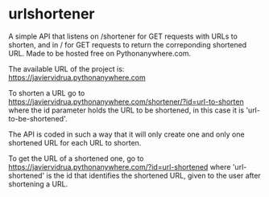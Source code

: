 # urlshortener
A simple API that listens on /shortener for GET requests with URLs to shorten, and in / for GET requests to return the correponding shortened URL. Made to be hosted free on Pythonanywhere.com.

The available URL of the project is: https://javiervidrua.pythonanywhere.com

To shorten a URL go to https://javiervidrua.pythonanywhere.com/shortener/?id=url-to-shorten where the id parameter holds the URL to be shortened, in this case it is 'url-to-be-shortened'.

The API is coded in such a way that it will only create one and only one shortened URL for each URL to shorten.

To get the URL of a shortened one, go to https://javiervidrua.pythonanywhere.com/?id=url-shortened where 'url-shortened' is the id that identifies the shortened URL, given to the user after shortening a URL.

